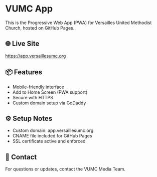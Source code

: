 # VUMC App

This is the Progressive Web App (PWA) for Versailles United Methodist Church, hosted on GitHub Pages.

## 🌐 Live Site
https://app.versaillesumc.org

## 📦 Features
- Mobile-friendly interface
- Add to Home Screen (PWA support)
- Secure with HTTPS
- Custom domain setup via GoDaddy

## ⚙ Setup Notes
- Custom domain: app.versaillesumc.org
- CNAME file included for GitHub Pages
- SSL certificate active and enforced

## 💬 Contact
For questions or updates, contact the VUMC Media Team.
